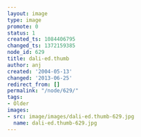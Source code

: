 ```yaml
---
layout: image
type: image
promote: 0
status: 1
created_ts: 1084406795
changed_ts: 1372159385
node_id: 629
title: dali-ed.thumb
author: anj
created: '2004-05-13'
changed: '2013-06-25'
redirect_from: []
permalink: "/node/629/"
tags:
- Older
images:
- src: image/images/dali-ed.thumb-629.jpg
  name: dali-ed.thumb-629.jpg
---
```


